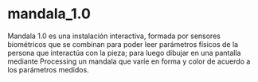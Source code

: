 # mandala_1.0
Mandala 1.0 es una instalación interactiva, formada por sensores biométricos que se combinan para poder leer parámetros físicos de la persona que interactúa con la pieza; para luego dibujar en una pantalla mediante Processing un mandala que varíe en forma y color de acuerdo a los parámetros medidos.
